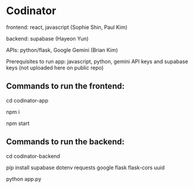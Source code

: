 ﻿# Codinator


frontend: react, javascript (Sophie Shin, Paul Kim)

backend: supabase (Hayeon Yun)

APIs: python/flask, Google Gemini (Brian Kim)

Prerequisites to run app: javascript, python, gemini API keys and supabase keys (not uploaded here on public repo)


## Commands to run the frontend:

cd codinator-app

npm i

npm start

## Commands to run the backend:

cd codinator-backend

pip install supabase dotenv requests google flask flask-cors uuid

python app.py
